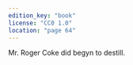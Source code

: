 ```yaml
---
edition_key: "book"
license: "CC0 1.0"
location: "page 64"
---
```

Mr. Roger Coke did
begyn to destill.
